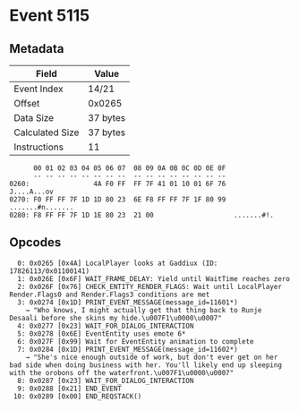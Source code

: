 # Event 5115

## Metadata

| Field           | Value    |
|-----------------|----------|
| Event Index     | 14/21    |
| Offset          | 0x0265   |
| Data Size       | 37 bytes |
| Calculated Size | 37 bytes |
| Instructions    | 11       |

```
      00 01 02 03 04 05 06 07  08 09 0A 0B 0C 0D 0E 0F
      -- -- -- -- -- -- -- --  -- -- -- -- -- -- -- --
0260:                4A F0 FF  FF 7F 41 01 10 01 6F 76       J....A...ov
0270: F0 FF FF 7F 1D 1D 80 23  6E F8 FF FF 7F 1F 80 99  .......#n.......
0280: F8 FF FF 7F 1D 1E 80 23  21 00                    .......#!.      
```

## Opcodes

```
  0: 0x0265 [0x4A] LocalPlayer looks at Gaddiux (ID: 17826113/0x01100141)
  1: 0x026E [0x6F] WAIT_FRAME_DELAY: Yield until WaitTime reaches zero
  2: 0x026F [0x76] CHECK_ENTITY_RENDER_FLAGS: Wait until LocalPlayer Render.Flags0 and Render.Flags3 conditions are met
  3: 0x0274 [0x1D] PRINT_EVENT_MESSAGE(message_id=11601*)
    → "Who knows, I might actually get that thing back to Runje Desaali before she skins my hide.\u007F1\u0000\u0007"
  4: 0x0277 [0x23] WAIT_FOR_DIALOG_INTERACTION
  5: 0x0278 [0x6E] EventEntity uses emote 6*
  6: 0x027F [0x99] Wait for EventEntity animation to complete
  7: 0x0284 [0x1D] PRINT_EVENT_MESSAGE(message_id=11602*)
    → "She's nice enough outside of work, but don't ever get on her bad side when doing business with her. You'll likely end up sleeping with the orobons off the waterfront.\u007F1\u0000\u0007"
  8: 0x0287 [0x23] WAIT_FOR_DIALOG_INTERACTION
  9: 0x0288 [0x21] END_EVENT
 10: 0x0289 [0x00] END_REQSTACK()
```
